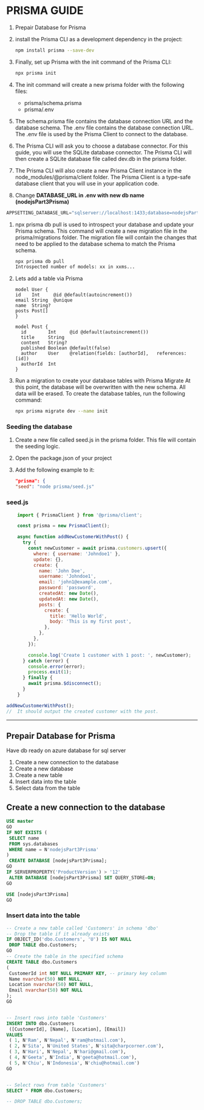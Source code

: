 # PRISMA GUIDE

1. Prepair Database for Prisma
1. install the Prisma CLI as a development dependency in the project:

    ```bash
    npm install prisma --save-dev
    ```

1. Finally, set up Prisma with the init command of the Prisma CLI:
  
      ```bash
      npx prisma init
      ```

1. The init command will create a new prisma folder with the following files:
    - prisma/schema.prisma
    - prisma/.env
1. The schema.prisma file contains the database connection URL and the database schema. The .env file contains the database connection URL. The .env file is used by the Prisma Client to connect to the database.
1. The Prisma CLI will ask you to choose a database connector. For this guide, you will use the SQLite database connector. The Prisma CLI will then create a SQLite database file called dev.db in the prisma folder.
1. The Prisma CLI will also create a new Prisma Client instance in the node_modules/@prisma/client folder. The Prisma Client is a type-safe database client that you will use in your application code.

1. Change **DATABASE_URL in .env with new db name (nodejsPart3Prisma)**

```js
APPSETTING_DATABASE_URL="sqlserver://localhost:1433;database=nodejsPart3Prisma;initialCatalog=sample;integratedSecurity=true;trustServerCertificate=true;"
```

1. npx prisma db pull is used to introspect your database and update your Prisma schema. This command will create a new migration file in the prisma/migrations folder. The migration file will contain the changes that need to be applied to the database schema to match the Prisma schema.

     ```bash
    npx prisma db pull
    Introspected number of models: xx in xxms...
      ```

1. Lets add a table via Prisma

    ```prisma
    model User {
    id    Int     @id @default(autoincrement())
    email String  @unique
    name  String?
    posts Post[]
    }

    model Post {
      id        Int     @id @default(autoincrement())
      title     String
      content   String?
      published Boolean @default(false)
      author    User    @relation(fields: [authorId],   references: [id])
      authorId  Int
    }
    ```

1. Run a migration to create your database tables with Prisma Migrate
At this point, the database will be overwritten with the new schema. All data will be erased. To create the database tables, run the following command:

    ```bash
    npx prisma migrate dev --name init
    ```

### Seeding the database

1. Create a new file called seed.js in the prisma folder. This file will contain the seeding logic.
1. Open the package.json of your project
1. Add the following example to it:

    ```json
    "prisma": {
    "seed": "node prisma/seed.js"
    ```

### seed.js

```js
    import { PrismaClient } from '@prisma/client';

    const prisma = new PrismaClient();

    async function addNewCustomerWithPost() {
      try {
        const newCustomer = await prisma.customers.upsert({
          where: { username: 'Johndoe1' },
          update: {},
          create: {
            name: 'John Doe',
            username: 'Johndoe1',
            email: 'john1@example.com',
            password: 'password',
            createdAt: new Date(),
            updatedAt: new Date(),
            posts: {
              create: {
                title: 'Hello World',
                body: 'This is my first post',
              },
            },
          },
        });

        console.log('Create 1 customer with 1 post: ', newCustomer);
      } catch (error) {
        console.error(error);
        process.exit(1);
      } finally {
        await prisma.$disconnect();
      }
    }

addNewCustomerWithPost();
//  It should output the created customer with the post.
```

***

## Prepair Database for Prisma

Have db ready on azure database for sql server

1. Create a new connection to the database
1. Create a new database
1. Create a new table
1. Insert data into the table
1. Select data from the table

## Create a new connection to the database

```sql
USE master
GO
IF NOT EXISTS (
 SELECT name
 FROM sys.databases
 WHERE name = N'nodejsPart3Prisma'
)
 CREATE DATABASE [nodejsPart3Prisma];
GO
IF SERVERPROPERTY('ProductVersion') > '12'
 ALTER DATABASE [nodejsPart3Prisma] SET QUERY_STORE=ON;
GO

USE [nodejsPart3Prisma]
GO

```

### Insert data into the table

```sql
-- Create a new table called 'Customers' in schema 'dbo'
-- Drop the table if it already exists
IF OBJECT_ID('dbo.Customers', 'U') IS NOT NULL
 DROP TABLE dbo.Customers;
GO
-- Create the table in the specified schema
CREATE TABLE dbo.Customers
(
 CustomerId int NOT NULL PRIMARY KEY, -- primary key column
 Name nvarchar(50) NOT NULL,
 Location nvarchar(50) NOT NULL,
 Email nvarchar(50) NOT NULL
);
GO


-- Insert rows into table 'Customers'
INSERT INTO dbo.Customers
 ([CustomerId], [Name], [Location], [Email])
VALUES
 ( 1, N'Ram', N'Nepal', N'ram@hotmail.com'),
 ( 2, N'Sita', N'United States', N'sita@charpcorner.com'),
 ( 3, N'Hari', N'Nepal', N'hari@gmail.com'),
 ( 4, N'Geeta', N'India', N'geeta@hotmail.com'),
 ( 5, N'Chiu', N'Indonesia', N'chiu@hotmail.com')
GO


-- Select rows from table 'Customers'
SELECT * FROM dbo.Customers;

-- DROP TABLE dbo.Customers;

```

